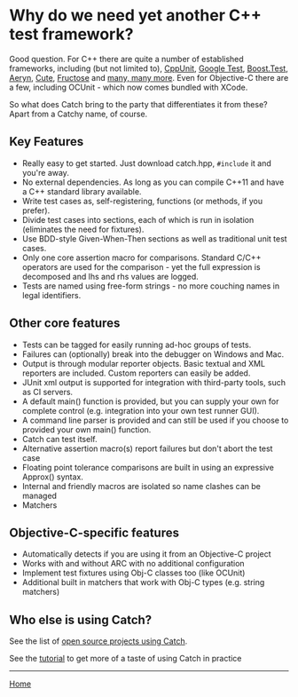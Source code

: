# Why do we need yet another C++ test framework?

Good question. For C++ there are quite a number of established frameworks, including (but not limited to), [CppUnit](http://sourceforge.net/apps/mediawiki/cppunit/index.php?title=Main_Page), [Google Test](http://code.google.com/p/googletest/), [Boost.Test](http://www.boost.org/doc/libs/1_49_0/libs/test/doc/html/index.html), [Aeryn](https://launchpad.net/aeryn), [Cute](http://r2.ifs.hsr.ch/cute), [Fructose](http://fructose.sourceforge.net/) and [many, many more](http://en.wikipedia.org/wiki/List_of_unit_testing_frameworks#C.2B.2B). Even for Objective-C there are a few, including OCUnit - which now comes bundled with XCode.

So what does Catch bring to the party that differentiates it from these? Apart from a Catchy name, of course.

## Key Features

* Really easy to get started. Just download catch.hpp, `#include` it and you're away. 
* No external dependencies. As long as you can compile C++11 and have a C++ standard library available.
* Write test cases as, self-registering, functions (or methods, if you prefer).
* Divide test cases into sections, each of which is run in isolation (eliminates the need for fixtures).
* Use BDD-style Given-When-Then sections as well as traditional unit test cases.
* Only one core assertion macro for comparisons. Standard C/C++ operators are used for the comparison - yet the full expression is decomposed and lhs and rhs values are logged.
* Tests are named using free-form strings - no more couching names in legal identifiers.

## Other core features

* Tests can be tagged for easily running ad-hoc groups of tests.
* Failures can (optionally) break into the debugger on Windows and Mac.
* Output is through modular reporter objects. Basic textual and XML reporters are included. Custom reporters can easily be added.
* JUnit xml output is supported for integration with third-party tools, such as CI servers.
* A default main() function is provided, but you can supply your own for complete control (e.g. integration into your own test runner GUI).
* A command line parser is provided and can still be used if you choose to provided your own main() function.
* Catch can test itself.
* Alternative assertion macro(s) report failures but don't abort the test case
* Floating point tolerance comparisons are built in using an expressive Approx() syntax.
* Internal and friendly macros are isolated so name clashes can be managed
* Matchers

## Objective-C-specific features

* Automatically detects if you are using it from an Objective-C project
* Works with and without ARC with no additional configuration
* Implement test fixtures using Obj-C classes too (like OCUnit)
* Additional built in matchers that work with Obj-C types (e.g. string matchers)

## Who else is using Catch?

See the list of [open source projects using Catch](opensource-users.md).

See the [tutorial](tutorial.md) to get more of a taste of using Catch in practice 

---

[Home](Readme.md)